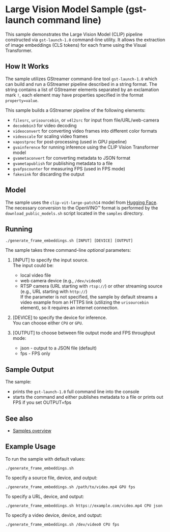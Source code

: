 # Large Vision Model Sample (gst-launch command line)

This sample demonstrates the Large Vision Model (CLIP) pipeline constructed via `gst-launch-1.0` command-line utility. It allows the extraction of image embeddings (CLS tokens) for each frame using the Visual Transformer.


## How It Works
The sample utilizes GStreamer command-line tool `gst-launch-1.0` which can build and run a GStreamer pipeline described in a string format.
The string contains a list of GStreamer elements separated by an exclamation mark `!`, each element may have properties specified in the format `property=value`.

This sample builds a GStreamer pipeline of the following elements:
* `filesrc`, `urisourcebin`, or `v4l2src` for input from file/URL/web-camera
* `decodebin3` for video decoding
* `videoconvert` for converting video frames into different color formats
* `videoscale` for scaling video frames
* `vapostproc` for post-processing (used in GPU pipeline)
* `gvainference` for running inference using the CLIP Vision Transformer model
* `gvametaconvert` for converting metadata to JSON format
* `gvametapublish` for publishing metadata to a file
* `gvafpscounter` for measuring FPS (used in FPS mode)
* `fakesink` for discarding the output

## Model

The sample uses the `clip-vit-large-patch14` model from [Hugging Face](https://huggingface.co/openai/clip-vit-large-patch14). The necessary conversion to the OpenVINO™ format is performed by the `download_public_models.sh` script located in the `samples` directory.

## Running


    ./generate_frame_embeddings.sh [INPUT] [DEVICE] [OUTPUT]


The sample takes three command-line *optional* parameters:
1. [INPUT] to specify the input source.  
The input could be:
    * local video file
    * web camera device (e.g., `/dev/video0`)
    * RTSP camera (URL starting with `rtsp://`) or other streaming source (e.g., URL starting with `http://`)  
If the parameter is not specified, the sample by default streams a video example from an HTTPS link (utilizing the `urisourcebin` element), so it requires an internet connection.

2. [DEVICE] to specify the device for inference.  
   You can choose either `CPU` or `GPU`.
3. [OUTPUT] to choose between file output mode and FPS throughput mode:
    * json - output to a JSON file (default)
    * fps - FPS only

## Sample Output

The sample:
* prints the `gst-launch-1.0` full command line into the console
* starts the command and either publishes metadata to a file or prints out FPS if you set OUTPUT=fps

## See also
* [Samples overview](../../README.md)

## Example Usage

To run the sample with default values:

    ./generate_frame_embeddings.sh

To specify a source file, device, and output:
 
    ./generate_frame_embeddings.sh /path/to/video.mp4 GPU fps

To specify a URL, device, and output:
 
    ./generate_frame_embeddings.sh https://example.com/video.mp4 CPU json

 
To specify a video device, device, and output:

    ./generate_frame_embeddings.sh /dev/video0 CPU fps